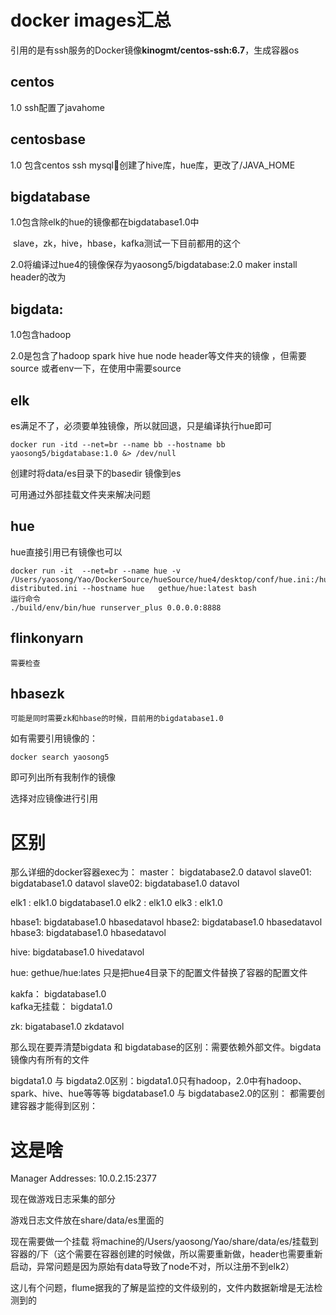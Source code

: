 #  docker images汇总

引用的是有ssh服务的Docker镜像**kinogmt/centos-ssh:6.7**，生成容器os

## centos

1.0 ssh配置了javahome

## centosbase

1.0 包含centos ssh mysql创建了hive库，hue库，更改了/JAVA_HOME

## bigdatabase

1.0包含除elk的hue的镜像都在bigdatabase1.0中 

​	slave，zk，hive，hbase，kafka测试一下目前都用的这个

2.0将编译过hue4的镜像保存为yaosong5/bigdatabase:2.0  maker install header的改为

## bigdata:

1.0包含hadoop

2.0是包含了hadoop spark hive hue node header等文件夹的镜像 ，但需要source 或者env一下，在使用中需要source

## elk

es满足不了，必须要单独镜像，所以就回退，只是编译执行hue即可

```
docker run -itd --net=br --name bb --hostname bb yaosong5/bigdatabase:1.0 &> /dev/null
```

创建时将data/es目录下的basedir 镜像到es

可用通过外部挂载文件夹来解决问题

## hue

hue直接引用已有镜像也可以

```
docker run -it  --net=br --name hue -v /Users/yaosong/Yao/DockerSource/hueSource/hue4/desktop/conf/hue.ini:/hue/desktop/conf/pseudo-distributed.ini --hostname hue   gethue/hue:latest bash
运行命令
./build/env/bin/hue runserver_plus 0.0.0.0:8888
```



## flinkonyarn

```
需要检查
```



## hbasezk

```
可能是同时需要zk和hbase的时候，目前用的bigdatabase1.0
```



如有需要引用镜像的：

```shell
docker search yaosong5
```

即可列出所有我制作的镜像

选择对应镜像进行引用



# 区别

那么详细的docker容器exec为：
master： bigdatabase2.0     datavol
slave01:  bigdatabase1.0    datavol
slave02:  bigdatabase1.0    datavol

elk1 : elk1.0    bigdatabase1.0
elk2 : elk1.0
elk3 : elk1.0

hbase1: bigdatabase1.0  hbasedatavol
hbase2: bigdatabase1.0  hbasedatavol
hbase3: bigdatabase1.0  hbasedatavol

hive: bigdatabase1.0  hivedatavol


hue:  gethue/hue:lates  只是把hue4目录下的配置文件替换了容器的配置文件

kakfa： bigdatabase1.0  
kafka无挂载： bigdata1.0

zk: bigatabase1.0  zkdatavol


那么现在要弄清楚bigdata 和 bigdatabase的区别：需要依赖外部文件。bigdata镜像内有所有的文件

bigdata1.0 与 bigdata2.0区别：bigdata1.0只有hadoop，2.0中有hadoop、spark、hive、hue等等等
bigdatabase1.0 与 bigdatabase2.0的区别：
都需要创建容器才能得到区别：

# 这是啥

 Manager Addresses:
  10.0.2.15:2377

现在做游戏日志采集的部分

游戏日志文件放在share/data/es里面的

现在需要做一个挂载 将machine的/Users/yaosong/Yao/share/data/es/挂载到容器的/下（这个需要在容器创建的时候做，所以需要重新做，header也需要重新启动，异常问题是因为原始有data导致了node不对，所以注册不到elk2）

这儿有个问题，flume据我的了解是监控的文件级别的，文件内数据新增是无法检测到的









